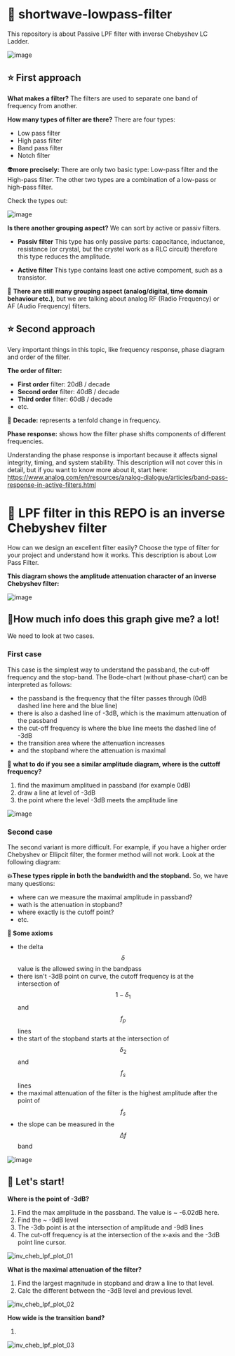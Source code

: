 # 🚀 shortwave-lowpass-filter

This repository is about Passive LPF filter with inverse Chebyshev LC Ladder.

![image](https://github.com/user-attachments/assets/b24af1f2-ff0a-46d7-90f8-5f7df9ca6cb9)

## ⭐ First approach

**What makes a filter?** The filters are used to separate one band of frequency from another.

**How many types of filter are there?** There are four types:
- Low pass filter
- High pass filter
- Band pass filter
- Notch filter

👽**more precisely:** There are only two basic type: Low-pass filter and the High-pass filter. The other two types are a combination of a low-pass or high-pass filter. 

Check the types out:

![image](https://github.com/user-attachments/assets/158b46d6-7e97-45b8-aa44-4a9f9ca06438)

**Is there another grouping aspect?** We can sort by active or passiv filters.

- **Passiv filter** This type has only passive parts: capacitance, inductance, resistance (or crystal, but the crystel work as a RLC circuit) therefore this type reduces the amplitude. 

- **Active filter** This type contains least one active compoment, such as a transistor.

🚷 **There are still many grouping aspect (analog/digital, time domain behaviour etc.)**, but we are talking about analog RF (Radio Frequency) or AF (Audio Frequency) filters. 

## ⭐ Second approach

Very important things in this topic, like frequency response, phase diagram and order of the filter. 

**The order of filter:**

- **First order** filter: 20dB / decade
- **Second order** filter: 40dB  / decade
- **Third order** filter: 60dB / decade
- etc.

🚀 **Decade:** represents a tenfold change in frequency. 

**Phase response:** shows how the filter phase shifts components of different frequencies.

Understanding the phase response is important because it affects signal integrity, timing, and system stability. This description will not cover this in detail, but if you want to know more about it, start here: https://www.analog.com/en/resources/analog-dialogue/articles/band-pass-response-in-active-filters.html

# 👾 LPF filter in this REPO is an inverse Chebyshev filter

How can we design an excellent filter easily? Choose the type of filter for your project and understand how it works. This description is about Low Pass Filter.

**This diagram shows the amplitude attenuation character of an inverse Chebyshev filter:**

![image](https://github.com/user-attachments/assets/3bd39761-d9c2-464b-852c-3a6ebd58392c)

## 👹How much info does this graph give me? a lot!

We need to look at two cases.

### First case

This case is the simplest way to understand the passband, the cut-off frequency and the stop-band. The Bode-chart (without phase-chart) can be interpreted as follows:

- the passband is the frequency that the filter passes through (0dB dashed line here and the blue line)
- there is also a dashed line of -3dB, which is the maximum attenuation of the passband
- the cut-off frequency is  where the blue line meets the dashed line of -3dB
- the transition area where the attenuation increases
- and the stopband where the attenuation is maximal

🚀 **what to do if you see a similar amplitude diagram, where is the cuttoff frequency?**

1. find the maximum amplitued in passband (for example 0dB)
2. draw a line at level of -3dB
3. the point where the level -3dB meets the amplitude line  

![image](https://github.com/user-attachments/assets/ee6d97a7-94b1-468e-8bb0-fc62cddbb811)

### Second case

The second variant is more difficult. For example, if you have a higher order Chebyshev or Ellipcit filter, the former method will not work. Look at the following diagram:

**💥These types ripple in both the bandwidth and the stopband.** So, we have many questions:

- where can we measure the maximal amplitude in passband?
- wath is the attenuation in stopband?
- where exactly is the cutoff point?
- etc.

**📢 Some axioms**

- the delta $$δ$$ value is the allowed swing in the bandpass
- there isn't -3dB point on curve, the cutoff frequency is at the intersection of $$1 - δ_1$$ and $$f_p$$ lines
- the start of the stopband starts at the intersection of $$δ_2$$ and $$f_s$$ lines
- the maximal attenuation of the filter is the highest amplitude after the point of $$f_s$$
- the slope can be measured in the $$Δf$$ band

![image](https://github.com/user-attachments/assets/cb843c5b-5cad-4c23-b555-52f4ee05c9c7)

## 🚀 Let's start!

**Where is the point of -3dB?**

1. Find the max amplitude in the passband. The value is ~ -6.02dB here.
2. Find the ~ -9dB level
3. The -3db point is at the intersection of amplitude and -9dB lines
4. The cut-off frequency is at the intersection of the x-axis and the -3dB point line cursor.

![inv_cheb_lpf_plot_01](https://github.com/user-attachments/assets/dde0978a-1ab8-452f-ab36-6a1421550b66)

**What is the maximal attenuation of the filter?**

1. Find the largest magnitude in stopband and draw a line to that level.
2. Calc the different between the -3dB level and previous level.

![inv_cheb_lpf_plot_02](https://github.com/user-attachments/assets/d6d5e86d-3b7d-40d2-a62c-d88037b82f31)

**How wide is the transition band?**

1. 

![inv_cheb_lpf_plot_03](https://github.com/user-attachments/assets/390e4685-b35d-4ccd-9f23-6b97dd3b8d3d)








